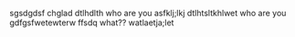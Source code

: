 sgsdgdsf
chglad dtlhdlth who are you
asfklj;lkj
dtlhtsltkhlwet
who are you
gdfgsfwetewterw
ffsdq
what??
watlaetja;let
